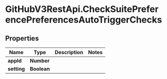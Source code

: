 # GitHubV3RestApi.CheckSuitePreferencePreferencesAutoTriggerChecks

## Properties

Name | Type | Description | Notes
------------ | ------------- | ------------- | -------------
**appId** | **Number** |  | 
**setting** | **Boolean** |  | 


